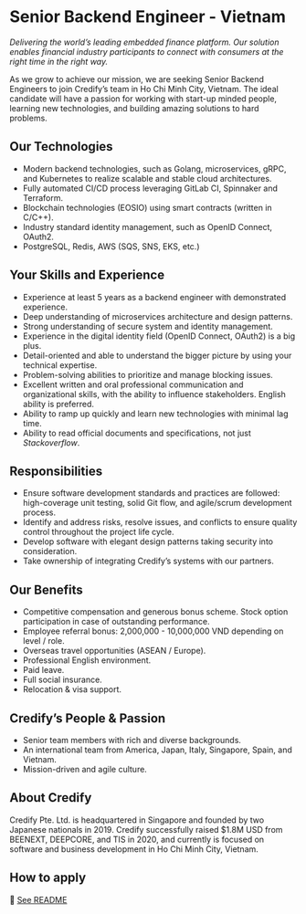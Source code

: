 # Senior Backend Engineer - Vietnam

_Delivering the world’s leading embedded finance platform. Our solution enables financial industry participants to connect with consumers at the right time in the right way._

As we grow to achieve our mission, we are seeking Senior Backend Engineers to join Credify’s team in Ho Chi Minh City, Vietnam. The ideal candidate will have a passion for working with start-up minded people, learning new technologies, and building amazing solutions to hard problems.


## Our Technologies

- Modern backend technologies, such as Golang, microservices, gRPC, and Kubernetes to realize scalable and stable cloud architectures.
- Fully automated CI/CD process leveraging GitLab CI, Spinnaker and Terraform.
- Blockchain technologies (EOSIO) using smart contracts (written in C/C++).
- Industry standard identity management, such as OpenID Connect, OAuth2.
- PostgreSQL, Redis, AWS (SQS, SNS, EKS, etc.)


## Your Skills and Experience

- Experience at least 5 years as a backend engineer with demonstrated experience. 
- Deep understanding of microservices architecture and design patterns.
- Strong understanding of secure system and identity management. 
- Experience in the digital identity field (OpenID Connect, OAuth2) is a big plus.
- Detail-oriented and able to understand the bigger picture by using your technical expertise.
- Problem-solving abilities to prioritize and manage blocking issues.
- Excellent written and oral professional communication and organizational skills, with the ability to influence stakeholders. English ability is preferred.
- Ability to ramp up quickly and learn new technologies with minimal lag time.
- Ability to read official documents and specifications, not just _Stackoverflow_.


## Responsibilities

- Ensure software development standards and practices are followed: high-coverage unit testing, solid Git flow, and agile/scrum development process. 
- Identify and address risks, resolve issues, and conflicts to ensure quality control throughout the project life cycle.
- Develop software with elegant design patterns taking security into consideration.
- Take ownership of integrating Credify’s systems with our partners.


## Our Benefits

- Competitive compensation and generous bonus scheme.
Stock option participation in case of outstanding performance.
- Employee referral bonus: 2,000,000 - 10,000,000 VND depending on level / role.
- Overseas travel opportunities (ASEAN / Europe).
- Professional English environment.
- Paid leave.
- Full social insurance.
- Relocation & visa support.


## Credify’s People & Passion

- Senior team members with rich and diverse backgrounds.
- An international team from America, Japan, Italy, Singapore, Spain, and Vietnam.
- Mission-driven and agile culture.


## About Credify

Credify Pte. Ltd. is headquartered in Singapore and founded by two Japanese nationals in 2019. Credify successfully raised $1.8M USD from BEENEXT, DEEPCORE, and TIS in 2020, and currently is focused on software and business development in Ho Chi Minh City, Vietnam.

## How to apply

:link: [See README](https://github.com/credify-pte-ltd/we-are-hiring#how-to-apply)